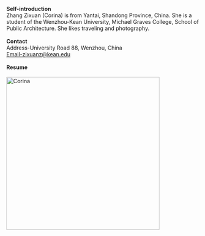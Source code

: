 **Self-introduction**<br>
Zhang Zixuan (Corina) is from Yantai, Shandong Province, China. She is a student of the Wenzhou-Kean University, Michael Graves College, School of Public Architecture. She likes traveling and photography.<br><br>
**Contact**<br>
Address-University Road 88, Wenzhou, China<br>
Email-zixuanz@kean.edu<br><br>
**Resume**<br><br>
<img alt="Corina" src="https://github.com/steenblikrs/2021-Spring-Studio/blob/gh-pages/students/Corina/R.png?raw=true" width="400">
